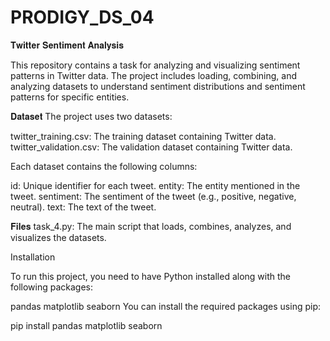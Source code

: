 # PRODIGY_DS_04

𝐓𝐰𝐢𝐭𝐭𝐞𝐫 𝐒𝐞𝐧𝐭𝐢𝐦𝐞𝐧𝐭 𝐀𝐧𝐚𝐥𝐲𝐬𝐢𝐬

This repository contains a task for analyzing and visualizing sentiment patterns in Twitter data. The project includes loading, combining, and analyzing datasets to understand sentiment distributions and sentiment patterns for specific entities.

𝐃𝐚𝐭𝐚𝐬𝐞𝐭
The project uses two datasets:

twitter_training.csv: The training dataset containing Twitter data.
twitter_validation.csv: The validation dataset containing Twitter data.

Each dataset contains the following columns:

id: Unique identifier for each tweet.
entity: The entity mentioned in the tweet.
sentiment: The sentiment of the tweet (e.g., positive, negative, neutral).
text: The text of the tweet.

𝐅𝐢𝐥𝐞𝐬
task_4.py: The main script that loads, combines, analyzes, and visualizes the datasets.

Installation

To run this project, you need to have Python installed along with the following packages:

pandas
matplotlib
seaborn
You can install the required packages using pip:

pip install pandas matplotlib seaborn
